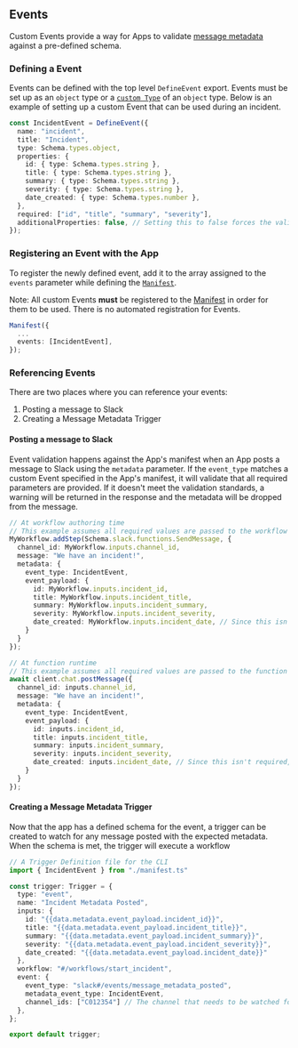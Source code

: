 ## Events

Custom Events provide a way for Apps to validate [message metadata](https://api.slack.com/metadata) against a pre-defined schema.

### Defining a Event

Events can be defined with the top level `DefineEvent` export. Events must be set up as an `object` type or a [`custom Type`][types] of an `object` type. Below is an example of setting up a custom Event that can be used during an incident.

```ts
const IncidentEvent = DefineEvent({
  name: "incident",
  title: "Incident",
  type: Schema.types.object,
  properties: {
    id: { type: Schema.types.string },
    title: { type: Schema.types.string },
    summary: { type: Schema.types.string },
    severity: { type: Schema.types.string },
    date_created: { type: Schema.types.number },
  },
  required: ["id", "title", "summary", "severity"],
  additionalProperties: false, // Setting this to false forces the validation to catch any additional properties
});
```

### Registering an Event with the App

To register the newly defined event, add it to the array assigned to the `events`
parameter while defining the [`Manifest`][manifest].

Note: All custom Events **must** be registered to the [Manifest][manifest] in
order for them to be used. There is no automated registration for Events.

```ts
Manifest({
  ...
  events: [IncidentEvent],
});
```

### Referencing Events

There are two places where you can reference your events:
1. Posting a message to Slack
2. Creating a Message Metadata Trigger

#### Posting a message to Slack
Event validation happens against the App's manifest when an App posts a message to Slack using the `metadata` parameter. If the `event_type` matches a custom Event specified in the App's manifest, it will validate that all required parameters are provided. If it doesn't meet the validation standards, a warning will be returned in the response and the metadata will be dropped from the message.

```ts
// At workflow authoring time
// This example assumes all required values are passed to the workflow's inputs
MyWorkflow.addStep(Schema.slack.functions.SendMessage, {
  channel_id: MyWorkflow.inputs.channel_id,
  message: "We have an incident!",
  metadata: {
    event_type: IncidentEvent,
    event_payload: {
      id: MyWorkflow.inputs.incident_id,
      title: MyWorkflow.inputs.incident_title,
      summary: MyWorkflow.inputs.incident_summary,
      severity: MyWorkflow.inputs.incident_severity,
      date_created: MyWorkflow.inputs.incident_date, // Since this isn't required, it doesn't need to exist to pass validation
    }
  }
});
```

```ts
// At function runtime
// This example assumes all required values are passed to the function's inputs
await client.chat.postMessage({
  channel_id: inputs.channel_id,
  message: "We have an incident!",
  metadata: {
    event_type: IncidentEvent,
    event_payload: {
      id: inputs.incident_id,
      title: inputs.incident_title,
      summary: inputs.incident_summary,
      severity: inputs.incident_severity,
      date_created: inputs.incident_date, // Since this isn't required, it doesn't need to exist to pass validation
    }
  }
});
```

#### Creating a Message Metadata Trigger

Now that the app has a defined schema for the event, a trigger can be created to watch for any message posted with the expected metadata. When the schema is met, the trigger will execute a workflow

```ts
// A Trigger Definition file for the CLI
import { IncidentEvent } from "./manifest.ts"

const trigger: Trigger = {
  type: "event",
  name: "Incident Metadata Posted",
  inputs: {
    id: "{{data.metadata.event_payload.incident_id}}",
    title: "{{data.metadata.event_payload.incident_title}}",
    summary: "{{data.metadata.event_payload.incident_summary}}",
    severity: "{{data.metadata.event_payload.incident_severity}}",
    date_created: "{{data.metadata.event_payload.incident_date}}"
  },
  workflow: "#/workflows/start_incident",
  event: {
    event_type: "slack#/events/message_metadata_posted",
    metadata_event_type: IncidentEvent,
    channel_ids: ["C012354"] // The channel that needs to be watched for message metadata being posted
  },
};

export default trigger;
```

[datastores]: ./datastores.md
[functions]: ./functions.md
[manifest]: ./manifest.md
[types]: ./types.md
[workflows]: ./workflows.md
